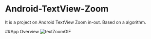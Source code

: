# Android-TextView-Zoom
It is a project on Android TextView Zoom in-out. Based on a algorithm. 

##App Overview
![textZoomGIF](https://user-images.githubusercontent.com/48696824/69756145-f9f21000-1183-11ea-800a-d12cc6d34944.gif)
